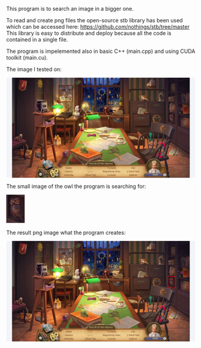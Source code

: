 This program is to search an image in a bigger one.

To read and create png files the open-source stb library has been used which can be accessed here:
https://github.com/nothings/stb/tree/master
This library is easy to distribute and deploy because all the code is contained in a single file.

The program is impelemented also in basic C++ (main.cpp) and using CUDA toolkit (main.cu).

The image I tested on:

 <img align="center" src="office.png">

 The small image of the owl the program is searching for:
 
 <img src="owl.png">

 The result png image what the program creates:

 <img align="center" src="office_out.png">
 
